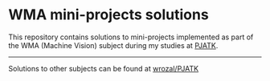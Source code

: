# WMA mini-projects solutions

This repository contains solutions to mini-projects implemented as part of the WMA (Machine Vision) subject during my studies at [PJATK](https://pja.edu.pl/).

---

Solutions to other subjects can be found at [wrozal/PJATK](https://github.com/wrozal/PJATK)
